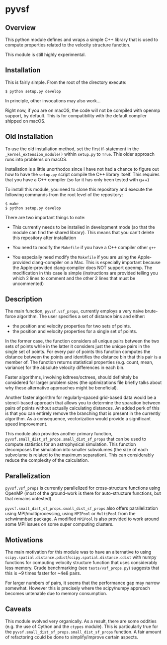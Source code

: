 # pyvsf

## Overview
This python module defines and wraps a simple C++ library that is used to
compute properties related to the velocity structure function.

This module is still highly experimental.

## Installation

This is fairly simple. From the root of the directory execute:

```console
$ python setup.py develop
```

In principle, other invocations may also work...

Right now, if you are on macOS, the code will not be compiled with openmp support, by default.
This is for compatibility with the default compiler shipped on macOS.

## Old Installation

To use the old installation method, set the first if-statement in the `_kernel_extension_module()` within `setup.py` to `True`.
This older approach runs into problems on macOS.

Installation is a little unorthodox since I have not had a chance to
figure out how to have the ``setup.py`` script compile the C++ library
itself. This requires that you have a C++ compiler (so far it has only
been tested with g++)

To install this module, you need to clone this repository and execute
the following commands from the root level of the repository:

```console
$ make
$ python setup.py develop
```

There are two important things to note:

- This currently needs to be installed in development mode (so that the module
  can find the shared library). This means that you can't delete this
  repository after installation

- You need to modify the ``Makefile`` if you have a C++ compiler other ``g++``

- You especially need modify the ``Makefile`` if you are using the Apple-provided clang-compiler on a Mac.
  This is especially important because the Apple-provided clang-compiler does NOT support openmp.
  The modification in this case is simple (instructions are provided telling you which 2 lines to comment and the other 2 lines that must be uncommented)

## Description

The main function, ``pyvsf.vsf_props``, currently employs a very naive
brute-force algorithm. The user specifies a set of distance bins and
either:

- the position and velocity properties for two sets of points.
- the position and velocity properties for a single set of points.

In the former case, the function considers all unique pairs between
the two sets of points while in the latter it considers just the
unique pairs in the single set of points.  For every pair of points
this function computes the distance between the points and identifies
the distance bin that this pair is a member of. The function returns
statistical properties (e.g. count, mean, variance) for the absolute
velocity differences in each bin.

Faster algorithms, involving kdtrees/octrees, should definitely be
considered for larger problem sizes (the optimizations file briefly
talks about why these alternative approaches might be beneficial).

Another faster algorithm for regularly-spaced grid-based data would be
a stencil-based approach that allows you to determine the sparation
between pairs of points without actually calculating distances. An added
perk of this is that you can entirely remove the branching that is present
in the currently algorithm. As a consequence, vectorization would provide
a significant speed improvement.

This module also provides another primary function,
``pyvsf.small_dist_sf_props.small_dist_sf_props`` that can be used to
compute statistics for an astrophysical simulation. This function
decomposes the simulation into smaller subvolumes (the size of each
subvolume is related to the maximum separation). This can considerably
reduce the complexity of the calculation.

## Parallelization

``pyvsf.vsf_props`` is currently parallelized for cross-structure functions
using OpenMP (most of the ground-work is there for auto-structure functions,
but that remains untested).

``pyvsf.small_dist_sf_props.small_dist_sf_props`` also offers parallelization
using MPI/multiprocessing, using `MPIPool` or `MultiPool` from the schwimmbad
package. A modified `MPIPool` is also provided to work around some MPI issues
on some super computing clusters.

## Motivations

The main motivation for this module was to have an alternative to using
``scipy.spatial.distance.pdist``/``scipy.spatial.distance.cdist`` with
numpy functions for computing velocity structure function that uses
considerably less memory. Crude benchmarking (see ``tests/vsf_props.py``)
suggests that this is ~9 times faster for ~4e8 pairs.

For larger numbers of pairs, it seems that the performance gap may narrow
somewhat. However this is precisely where the scipy/numpy approach becomes
untenable due to memory consumption.

## Caveats
This module evolved very organically. As a result, there are some oddities
(e.g. the use of Cython and the `ctypes` module). This is particularly true for
the ``pyvsf.small_dist_sf_props.small_dist_sf_props`` function. A fair amount
of refactoring could be done to simplify/improve certain aspects.